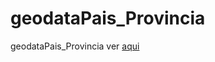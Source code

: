 # geodataPais_Provincia
geodataPais_Provincia
ver [aqui](file:///C:/Users/HP%20SUPPORT/Downloads/TRABAJO2_Geodata.html)
